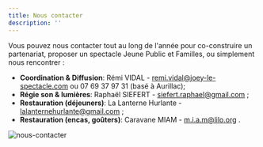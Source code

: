 ```yaml
---
title: Nous contacter
description: ''
---
```

Vous pouvez nous contacter tout au long de l'année pour co-construire un partenariat, proposer un spectacle Jeune Public et Familles, ou simplement nous rencontrer :

- **Coordination & Diffusion**:   Rémi VIDAL - remi.vidal@joey-le-spectacle.com ou 07 69 37 97 31 (basé à Aurillac);
- **Régie son & lumières**:  Raphaël SIEFERT - siefert.raphael@gmail.com ;
- **Restauration (déjeuners)**:  La Lanterne Hurlante - lalanternehurlante@gmail.com ;
- **Restauration (encas, goûters)**:  Caravane MIAM - m.i.a.m@lilo.org .

![nous-contacter](/images/nous-contacter.jpg)

